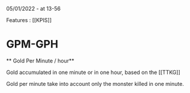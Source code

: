 

05/01/2022 - at 13-56


Features : [[KPIS]]


# GPM-GPH


** Gold Per Minute / hour**

Gold accumulated in one minute or in one hour, based on the [[TTKG]]

Gold per minute take into account only the monster killed in one minute.



